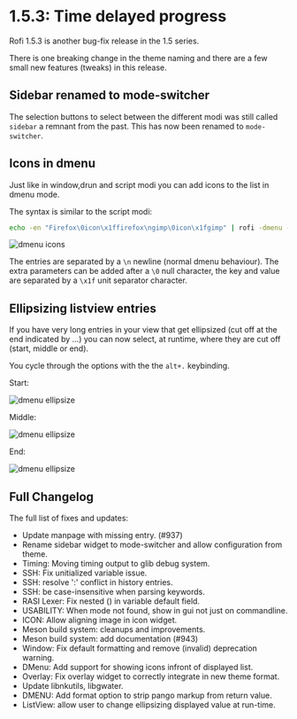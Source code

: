 # 1.5.3: Time delayed progress

Rofi 1.5.3 is another bug-fix release in the 1.5 series.

There is one breaking change in the theme naming and there are a few small new features (tweaks) in this release.

## Sidebar renamed to mode-switcher

The selection buttons to select between the different modi was still called `sidebar` a remnant from the past.
This has now been renamed to `mode-switcher`.

## Icons in dmenu

Just like in window,drun and script modi you can add icons to the list in dmenu mode.

The syntax is similar to the script modi:

```bash
echo -en "Firefox\0icon\x1ffirefox\ngimp\0icon\x1fgimp" | rofi -dmenu -no-config -show-icons
```

![dmenu icons](rofi-dmenu-icons.png)


The entries are separated by a `\n` newline (normal dmenu behaviour).
The extra parameters can be added after a `\0` null character, the key and value are separated by a `\x1f` unit
separator character.


## Ellipsizing listview entries

If you have very long entries in your view that get ellipsized (cut off at the end indicated by ...) you can now select,
at runtime, where they are cut off (start, middle or end).

You cycle through the options with the the `alt+.` keybinding.

Start:

![dmenu ellipsize](rofi-ellipsize-start.png)


Middle:

![dmenu ellipsize](rofi-ellipsize-middle.png)


End:

![dmenu ellipsize](rofi-ellipsize-end.png)


## Full Changelog

The full list of fixes and updates:

* Update manpage with missing entry. (#937)
* Rename sidebar widget to mode-switcher and allow configuration from theme.
* Timing: Moving timing output to glib debug system.
* SSH: Fix unitialized variable issue.
* SSH: resolve ':' conflict in history entries.
* SSH: be case-insensitive when parsing keywords.
* RASI Lexer: Fix nested () in variable default field.
* USABILITY: When mode not found, show in gui not just on commandline.
* ICON: Allow aligning image in icon widget.
* Meson build system: cleanups and improvements.
* Meson build system: add documentation (#943)
* Window: Fix default formatting and remove (invalid) deprecation warning.
* DMenu: Add support for showing icons infront of displayed list.
* Overlay: Fix overlay widget to correctly integrate in new theme format.
* Update libnkutils, libgwater.
* DMENU: Add format option to strip pango markup from return value.
* ListView: allow user to change ellipsizing displayed value at run-time.

